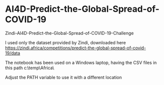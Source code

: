 # AI4D-Predict-the-Global-Spread-of-COVID-19

Zindi-AI4D-Predict-the-Global-Spread-of-COVID-19-Challenge

I used only the dataset provided by Zindi, downloaded here https://zindi.africa/competitions/predict-the-global-spread-of-covid-19/data

The notebook has been used on a Windows laptop, having the CSV files in this path c:\temp\Africa\

Adjust the PATH variable to use it with a different location
